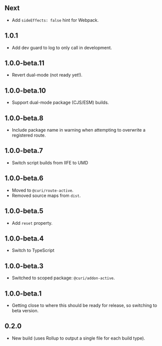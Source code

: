 ## Next

* Add `sideEffects: false` hint for Webpack.

## 1.0.1

* Add dev guard to log to only call in development.

## 1.0.0-beta.11

* Revert dual-mode (not ready yet!).

## 1.0.0-beta.10

- Support dual-mode package (CJS/ESM) builds.

## 1.0.0-beta.8

- Include package name in warning when attempting to overwrite a registered route.

## 1.0.0-beta.7

- Switch script builds from IIFE to UMD

## 1.0.0-beta.6

- Moved to `@curi/route-active`.
- Removed source maps from `dist`.

## 1.0.0-beta.5

- Add `reset` property.

## 1.0.0-beta.4

- Switch to TypeScript

## 1.0.0-beta.3

- Switched to scoped package: `@curi/addon-active`.

## 1.0.0-beta.1

- Getting close to where this should be ready for release, so switching to beta version.

## 0.2.0

- New build (uses Rollup to output a single file for each build type).
